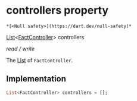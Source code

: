 


# controllers property




    *[<Null safety>](https://dart.dev/null-safety)*


[List](https://api.flutter.dev/flutter/dart-core/List-class.html)&lt;[FactController](../../models_fact/FactController-class.md)> controllers
  
_read / write_



<p>The <a href="https://api.flutter.dev/flutter/dart-core/List-class.html">List</a> of <code>FactController</code>.</p>



## Implementation

```dart
List<FactController> controllers = [];


```







